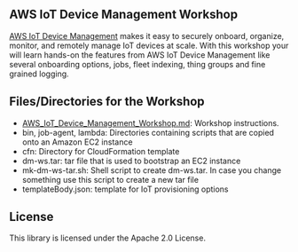 ## AWS IoT Device Management Workshop

[AWS IoT Device Management](https://aws.amazon.com/iot-device-management/) makes it easy to securely onboard, organize, monitor, and remotely manage IoT devices at scale. With this workshop your will learn hands-on the features from AWS IoT Device Management like several onboarding options, jobs, fleet indexing, thing groups and fine grained logging.


## Files/Directories for the Workshop

* [AWS\_IoT\_Device\_Management\_Workshop.md](AWS_IoT_Device_Management_Workshop.md): Workshop instructions.
* bin, job-agent, lambda: Directories containing scripts that are copied onto an Amazon EC2 instance
* cfn: Directory for CloudFormation template
* dm-ws.tar: tar file that is used to bootstrap an EC2 instance
* mk-dm-ws-tar.sh: Shell script to create dm-ws.tar. In case you change something use this script to create a new tar file
* templateBody.json: template for IoT provisioning options

## License

This library is licensed under the Apache 2.0 License.
